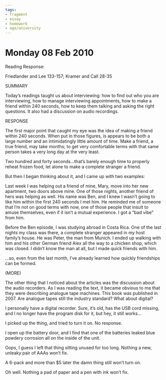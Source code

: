```yaml
---
tags:
- fragment
- essay
- homework
- age/university
---
```


# Monday 08 Feb 2010

Reading Response:

Friedlander and Lee 133-157; Kramer and Call 28-35

SUMMARY

Today’s readings taught us about interviewing: how to find out who you
are interviewing, how to manage interviewing appointments, how to make a
friend within 240 seconds, how to keep them talking and asking the right
questions. It also had a discussion on audio recordings.

RESPONSE

The first major point that caught my eye was the idea of making a friend
within 240 seconds. When put in those figures, is appears to be both a
large number and an intimidatingly little amount of time. Make a friend,
a true friend, may take months; to get very comfortable terms with that
same person takes a very long day at the very least.

Two hundred and forty seconds…that’s barely enough time to properly
reheat frozen food, let alone to make a complete stranger a friend.

But then I began thinking about it, and I came up with two examples:

Last week I was helping out a friend of mine, Mary, move into her new
apartment, two doors above mine. One of those nights, another friend of
hers was helping as well. His name was Ben, and I knew I wasn’t going to
like him within the first 240 seconds I met him. He reminded me of
someone that I’m not on good terms with now, one of those people that
insult to amuse themselves, even if it isn’t a mutual experience. I got
a “bad vibe” from him.

Before the Ben episode, I was studying abroad in Costa Rica. One of the
last nights my class was there, a complete stranger appeared in my host
family’s house. He was Peter, the man from Munich. I ended up walking
with him and his other German friend Alex all the way to a chicken shop,
which was closed. I didn’t know the man at all, but I made quick friends
with him.

…so, even from the last month, I’ve already learned how quickly
friendships can be formed.

(MORE)

The other thing that I noticed about the articles was the discussion
about the audio recorders. As I was reading the text, it became obvious
to me that they were describing analogue tape machines. This book was
published in 2007. Are analogue tapes still the industry standard? What
about digital?

I personally have a digital recorder. Sure, it’s old, has the USB cord
missing, and I no longer have the program disk for it, but hey, it still
works…

I picked up the thing, and tried to turn it on. No response.

I open up the battery door, and I find that one of the batteries leaked
blue powdery corrosion all on the inside of the unit.

Oops, I guess I left that thing sitting unused for too long. Nothing a
new, unleaky pair of AAAs won’t fix.

A 6-pack and more than \$5 later the damn thing still won’t turn on.

Oh well. Nothing a pad of paper and a pen with ink won’t fix.
